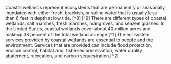 Coastal wetlands represent ecosystems that are permanently or seasonally inundated with either fresh, brackish, or saline water that is usually less than 6 feet in depth at low tide. [^8] [^9] There are different types of coastal wetlands: salt marshes, fresh marshes, mangroves, and sea/eel grasses. In the United States, coastal wetlands cover about 40 million acres and makeup 38 percent of the total wetland acreage.[^1] The ecosystem services provided by coastal wetlands are essential to people and the environment. Services that are provided can include flood protection, erosion control, habitat and, fisheries preservation, water quality abatement, recreation, and carbon sequestration.[^2]